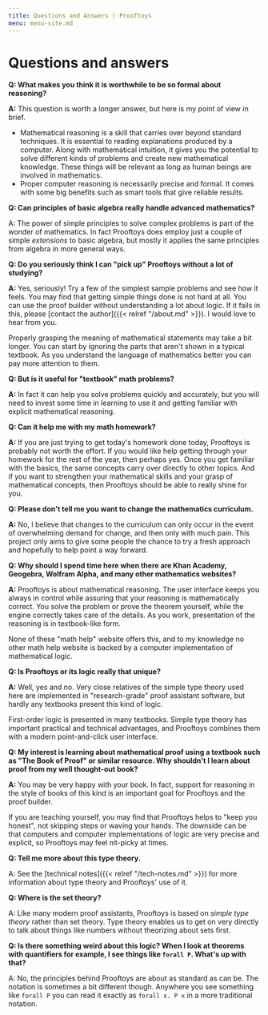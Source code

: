 ```yaml
---
title: Questions and Answers | Prooftoys
menu: menu-site.md
---
```


# Questions and answers



**Q: What makes you think it is worthwhile to be so formal about
reasoning?**

**A:** This question is worth a longer answer, but here is my point of
view in brief.

- Mathematical reasoning is a skill that carries over beyond
  standard techniques.  It is essential to reading explanations produced
  by a computer.  Along with mathematical intuition, it gives you the
  potential to solve different kinds of problems and create new
  mathematical knowledge.  These things will be relevant as long as
  human beings are involved in mathematics.
- Proper computer reasoning is necessarily precise and formal.  It comes
  with some big benefits such as smart tools that give reliable results.

**Q: Can principles of basic algebra really handle advanced
mathematics?**

A: The power of simple principles to solve complex problems is part of
the wonder of mathematics.  In fact Prooftoys does employ just a
couple of simple *extensions* to basic algebra, but mostly it
applies the same principles from algebra in more general ways.

**Q: Do you seriously think I can "pick up" Prooftoys without a lot
of studying?**

**A:** Yes, seriously!  Try a few of the simplest sample problems and
see how it feels.  You may find that getting simple things done is not
hard at all. You can use the proof builder without understanding a lot
about logic.  If it fails in this, please [contact the author]({{<
relref "/about.md" >}}).  I would love to hear from you.

Properly grasping the meaning of mathematical statements may take a bit
longer.  You can start by ignoring the parts that aren't shown in a
typical textbook.  As you understand the language of mathematics better
you can pay more attention to them. 

**Q: But is it useful for "textbook" math problems?**

**A:** In fact it can help you solve problems quickly and accurately,
but you will need to invest some time in learning to use it and getting
familiar with explicit mathematical reasoning.

**Q: Can it help me with my math homework?**

**A:** If you are just trying to get today's homework done today,
Prooftoys is probably not worth the effort.  If you would like help
getting through your homework for the rest of the year, then perhaps
yes.  Once you get familiar with the basics, the same concepts carry
over directly to other topics.
And if you want to strengthen your mathematical skills and your grasp of
mathematical concepts, then Prooftoys should be able to really shine for
you.

**Q: Please don't tell me you want to change the mathematics curriculum.**

**A:** No, I believe that changes to the curriculum can only occur in
the event of overwhelming demand for change, and then only with much
pain.  This project only aims to give some people the chance to try a
fresh approach and hopefully to help point a way forward.

**Q: Why should I spend time here when there are Khan Academy,
Geogebra, Wolfram Alpha, and many other mathematics websites?**

**A:** Prooftoys is about mathematical reasoning. The user interface
keeps you always in control while assuring that your reasoning is
mathematically correct.  You solve the problem or prove the theorem
yourself, while the engine correctly takes care of the details. As you
work, presentation of the reasoning is in textbook-like form.

None of these "math help" website offers this, and to my knowledge no
other math help website is backed by a computer implementation of
mathematical logic.

**Q: Is Prooftoys or its logic really that unique?**

**A:** Well, yes and no.  Very close relatives of the simple type
theory used here are implemented in "research-grade" proof assistant
software, but hardly any textbooks present this kind of logic.

First-order logic is presented in many textbooks. Simple type theory has
important practical and technical advantages, and Prooftoys combines
them with a modern point-and-click user interface.

**Q: My interest is learning about mathematical proof using a
textbook such as "The Book of Proof" or similar resource. Why shouldn't
I learn about proof from my well thought-out book?**

**A:** You may be very happy with your book.  In fact, support for
reasoning in the style of books of this kind is an important goal for
Prooftoys and the proof builder.

If you are teaching yourself, you may find that Prooftoys helps to "keep
you honest", not skipping steps or waving your hands. The downside can
be that computers and computer implementations of logic are very precise
and explicit, so Prooftoys may feel nit-picky at times.

**Q: Tell me more about this type theory.**

A: See the [technical notes]({{< relref "/tech-notes.md" >}}) for
more information about type theory and Prooftoys' use of it.

**Q: Where is the set theory?**

A: Like many modern proof assistants, Prooftoys is based on *simple type
theory* rather than set theory.  Type theory enables us to get on very
directly to talk about things like numbers without theorizing about
sets first.

**Q: Is there something weird about this logic?  When I look at
theorems with quantifiers for example, I see things like `forall P`.
What's up with that?**

A: No, the principles behind Prooftoys are about as standard as can
be.  The notation is sometimes a bit different though.  Anywhere you
see something like `forall P` you can read it exactly as `forall
x. P x` in a more traditional notation.


<!--
**Q:** Does this "simplicity" accomplish anything?

**A:** Yes, it does.  You see, there are at least two kinds of
simplicity of logics.  One could be called technical simplicity.  How
many axioms are there, and how many rules of inference?  How complicated
are they to describe?

Another kind of simplicity might be called practical simplicity.
Practical simplicity.

A careful look at the most basic textbook algebra shows two ways for
going from one step of work to the next.  Surprisingly, these two ways
carry forward naturally to even quite advanced mathematics.  **No
other** basic rules are needed, and even a great many reasoning steps
used in much higher mathematics are just simple combinations of these
two.

First it is necessary to make these rules precise; not to change them,
but just to make them crystal clear.  To get "off the ground" we also
need to be able to talk about statements as well as numbers.  Up until
calculus, this is all we need to work properly and effectively with
textbook mathematics.

Talking mathematically about statements means having variables and
constants with "boolean" values, values can be "true" or "false"; and
functions with inputs or outputs that can be true or false.  This is the
main adjustment needed for textbook math prior to calculus.

## Background

The pre-college mathematics track from algebra up through calculus is
heavily based on equations.  Most of the mathematical laws presented are
laid out in the form of equations.  Solutions to prototypical textbook
problem -- at least prior to calculus -- revolve around manipulating
equations using these laws.

A careful look at the most basic textbook algebra reveals two ways in
which one step of work follows from another.

**One way** is by replacing *an occurrence* of a variable or expression with
another expression equal to it.  So if we know that `2 + 2 = 4` we can
replace any occurrence of `2 + 2` with `4`.

**The other way** is by substituting any expression at all for *every
occurrence* of a *variable*.

It turns out that equations and these same rules for working with
equations can also neatly apply to much more advanced mathematics as
well.

The information and tools on this website are devoted to showing how to
do this.

On the one hand, it aims to explain these very same few rules more
carefully and systematically.  Then with these as a 

Then with a minimum of extension it shows
how to capture intuitive mathematical thinking as application of the
rules to different kinds of problems.



prepare you to do mathematics in a way that for
whatever mathematics your future may hold.

skills that you can use for mathematics at all levels and for
computerized math.

a more effective
and rewarding approach to learning mathematics.

## Why should I think this way is more effective?




## But I have to learn all of this extra stuff

Mathematics has a practical side.  In fact it has many practical
sides.  Managing your money and other resources is practical.
Planning, designing, and building are practical.  Success using math
in these kinds of situations is a real of success.

Borrowing and lending, investing, and analyzing risk need a bit more
math, 

One measure is successfully answering the questions in the textbook and
on your teacher's tests.

Mathematics has proved itself to be a uniquely powerful tool for solving
problems and answering questions.

-->
